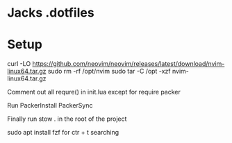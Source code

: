 # Jacks .dotfiles

# Setup

curl -LO https://github.com/neovim/neovim/releases/latest/download/nvim-linux64.tar.gz
sudo rm -rf /opt/nvim
sudo tar -C /opt -xzf nvim-linux64.tar.gz

Comment out all requre() in init.lua except for require packer

Run PackerInstall PackerSync

Finally run stow . in the root of the project

sudo apt install fzf for ctr + t searching
